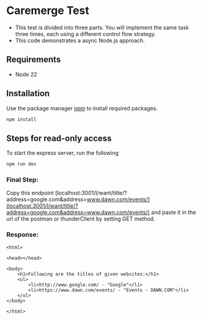 # Caremerge Test

- This test is divided into three parts. You will implement the same task three times, each using a different control flow strategy.
- This code demonstrates a async Node.js approach.

## Requirements

- Node 22

## Installation

Use the package manager [npm](https://docs.npmjs.com/cli/v10/commands/npm-install) to install required packages.

```bash
npm install
```

## Steps for read-only access

To start the express server, run the following

```bash
npm run dev
```

### Final Step:

Copy this endpoint [localhost:3001/I/want/title/?address=google.com&address=www.dawn.com/events/](localhost:3001/I/want/title/?address=google.com&address=www.dawn.com/events/) and paste it in the url of the postman or thunderClient by setting GET method.

### Response:

```
<html>

<head></head>

<body>
    <h1>Following are the titles of given websites:</h1>
    <ul>
        <li>http://www.google.com/ - "Google"</li>
        <li>https://www.dawn.com/events/ - "Events - DAWN.COM"</li>
    </ul>
</body>

</html>
```
